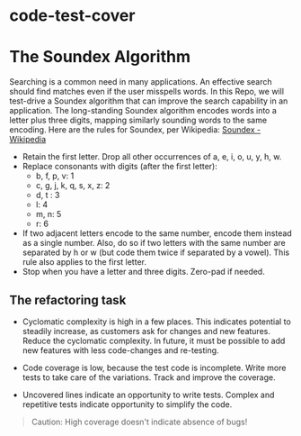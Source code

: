 # code-test-cover
# The Soundex Algorithm 

Searching is a common need in many applications. An effective search should find matches even if the user misspells words.
In this Repo, we will test-drive a Soundex  algorithm that can improve the search capability in an application. The long-standing Soundex algorithm encodes words into a letter plus three digits, mapping similarly sounding words to the
same encoding. Here are the rules for Soundex, per Wikipedia: [Soundex - Wikipedia](https://en.wikipedia.org/wiki/Soundex)

- Retain the first letter. Drop all other occurrences of a, e, i, o, u, y, h, w.
- Replace consonants with digits (after the first letter):
   - b, f, p, v: 1
   - c, g, j, k, q, s, x, z: 2
   -  d, t : 3
   -  l: 4
   -  m, n: 5
   -  r: 6
- If two adjacent letters encode to the same number, encode them instead
  as a single number. Also, do so if two letters with the same number are
  separated by h or w (but code them twice if separated by a vowel). This
  rule also applies to the first letter.
- Stop when you have a letter and three digits. Zero-pad if needed.

## The refactoring task
- Cyclomatic complexity is high in a few places. This indicates potential to steadily increase, as customers ask for changes and new features. Reduce the cyclomatic complexity. In future, it must be possible to add new features with less code-changes and re-testing.

- Code coverage is low, because the test code is incomplete. Write more tests to take care of the variations. Track and improve the coverage.

- Uncovered lines indicate an opportunity to write tests. Complex and repetitive tests indicate opportunity to simplify the code.

> Caution: High coverage doesn't indicate absence of bugs!

